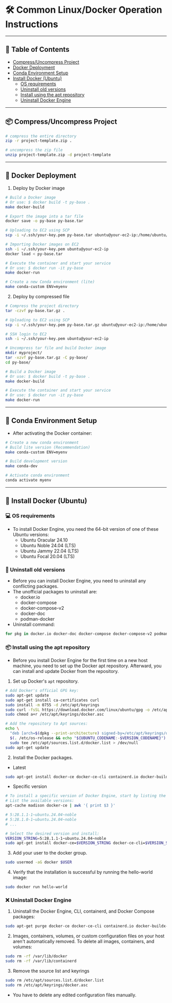 # 🛠 Common Linux/Docker Operation Instructions

---

## 📝 Table of Contents

- [Compress/Uncompress Project](#-compressUncompress-project)
- [Docker Deployment](#-docker-deployment)
- [Conda Environment Setup](#-conda-environment-setup)
- [Install Docker (Ubuntu)](#-install-docker-ubuntu)
  - [OS requirements](#-OS-requirements)
  - [Uninstall old versions](#-uninstall-old-versions)
  - [Install using the apt repository](#-install-using-the-apt-repository)
  - [Uninstall Docker Engine](#-uninstall-docker-engine)

---

## 📦 Compress/Uncompress Project
```bash
# compress the entire directory
zip -r project-template.zip .

# uncompress the zip file
unzip project-template.zip -d project-template
```

---

## 🐋 Docker Deployment
1. Deploy by Docker image
```bash
# Build a Docker image
# Or use: $ docker build -t py-base .
make docker-build

# Export the image into a tar file
docker save -o py-base py-base.tar

# Uploading to EC2 using SCP
scp -i ~/.ssh/your-key.pem py-base.tar ubuntu@your-ec2-ip:/home/ubuntu/

# Importing Docker images on EC2
ssh -i ~/.ssh/your-key.pem ubuntu@your-ec2-ip
docker load < py-base.tar

# Execute the container and start your service
# Or use: $ docker run -it py-base
make docker-run

# Create a new Conda environment (lite)
make conda-custom ENV=myenv
```

2. Deploy by compressed file
```bash
# Compress the project directory
tar -czvf py-base.tar.gz .

# Uploading to EC2 using SCP
scp -i ~/.ssh/your-key.pem py-base.tar.gz ubuntu@your-ec2-ip:/home/ubuntu/

# SSH login to EC2
ssh -i ~/.ssh/your-key.pem ubuntu@your-ec2-ip

# Uncompress tar file and build Docker image
mkdir myproject/
tar -xzvf py-base.tar.gz -C py-base/
cd py-base/

# Build a Docker image
# Or use: $ docker build -t py-base .
make docker-build

# Execute the container and start your service
# Or use: $ docker run -it py-base
make docker-run
```

---

## 🐍 Conda Environment Setup
* After activating the Docker container:
```bash
# Create a new conda environment
# Build lite version (Recommendation)
make conda-custom ENV=myenv

# Build development version
make conda-dev

# Activate conda environment
conda activate myenv
```

---

## 🐳 Install Docker (Ubuntu)

### 💻 OS requirements
* To install Docker Engine, you need the 64-bit version of one of these Ubuntu versions:
  * Ubuntu Oracular 24.10
  * Ubuntu Noble 24.04 (LTS)
  * Ubuntu Jammy 22.04 (LTS)
  * Ubuntu Focal 20.04 (LTS)

### 🧹 Uninstall old versions
* Before you can install Docker Engine, you need to uninstall any conflicting packages.
* The unofficial packages to uninstall are:
  * docker.io
  * docker-compose
  * docker-compose-v2
  * docker-doc
  * podman-docker
* Uninstall command:
```bash
for pkg in docker.io docker-doc docker-compose docker-compose-v2 podman-docker containerd runc; do sudo apt-get remove $pkg; done
```

### 📦 Install using the apt repository
* Before you install Docker Engine for the first time on a new host machine, you need to set up the Docker apt repository. Afterward, you can install and update Docker from the repository.
1. Set up Docker's `apt` repository.
```bash
# Add Docker's official GPG key:
sudo apt-get update
sudo apt-get install ca-certificates curl
sudo install -m 0755 -d /etc/apt/keyrings
sudo curl -fsSL https://download.docker.com/linux/ubuntu/gpg -o /etc/apt/keyrings/docker.asc
sudo chmod a+r /etc/apt/keyrings/docker.asc

# Add the repository to Apt sources:
echo \
  "deb [arch=$(dpkg --print-architecture) signed-by=/etc/apt/keyrings/docker.asc] https://download.docker.com/linux/ubuntu \
  $(. /etc/os-release && echo "${UBUNTU_CODENAME:-$VERSION_CODENAME}") stable" | \
  sudo tee /etc/apt/sources.list.d/docker.list > /dev/null
sudo apt-get update
```

2. Install the Docker packages.
* Latest
```bash
sudo apt-get install docker-ce docker-ce-cli containerd.io docker-buildx-plugin docker-compose-plugin
```
* Specific version
```bash
# To install a specific version of Docker Engine, start by listing the available versions in the repository:
# List the available versions:
apt-cache madison docker-ce | awk '{ print $3 }'

# 5:28.1.1-1~ubuntu.24.04~noble
# 5:28.1.0-1~ubuntu.24.04~noble
# ...

# Select the desired version and install:
VERSION_STRING=5:28.1.1-1~ubuntu.24.04~noble
sudo apt-get install docker-ce=$VERSION_STRING docker-ce-cli=$VERSION_STRING containerd.io docker-buildx-plugin docker-compose-plugin
```

3. Add your user to the docker group.
```bash
sudo usermod -aG docker $USER
```

4. Verify that the installation is successful by running the hello-world image:
```bash
sudo docker run hello-world
```

### ❌ Uninstall Docker Engine
1. Uninstall the Docker Engine, CLI, containerd, and Docker Compose packages:
```bash
sudo apt-get purge docker-ce docker-ce-cli containerd.io docker-buildx-plugin docker-compose-plugin docker-ce-rootless-extras
```

2. Images, containers, volumes, or custom configuration files on your host aren't automatically removed. To delete all images, containers, and volumes:
```bash
sudo rm -rf /var/lib/docker
sudo rm -rf /var/lib/containerd
```

3. Remove the source list and keyrings
```bash
sudo rm /etc/apt/sources.list.d/docker.list
sudo rm /etc/apt/keyrings/docker.asc
```

* You have to delete any edited configuration files manually.
